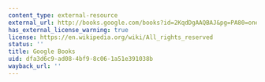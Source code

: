 ```yaml
---
content_type: external-resource
external_url: http://books.google.com/books?id=2KqdDgAAQBAJ&pg=PA80=onepage
has_external_license_warning: true
license: https://en.wikipedia.org/wiki/All_rights_reserved
status: ''
title: Google Books
uid: dfa3d6c9-ad08-4bf9-8c06-1a51e391038b
wayback_url: ''
---
```

